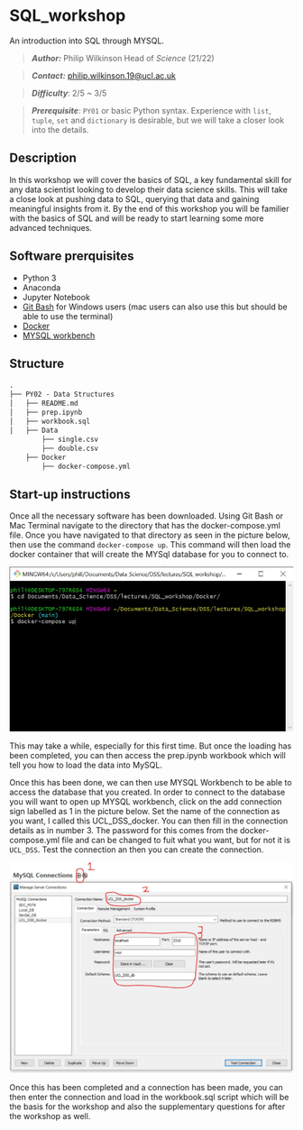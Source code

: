 # SQL_workshop

An introduction into SQL through MYSQL.

>***Author:*** Philip Wilkinson Head of _Science_ (21/22)

>***Contact:*** philip.wilkinson.19@ucl.ac.uk

>***Difficulty***: 2/5 ~ 3/5

>***Prerequisite***: `PY01` or basic Python syntax. Experience with `list`, `tuple`, `set` and `dictionary` is desirable, but we will take a closer look into the details.

## Description

In this workshop we will cover the basics of SQL, a key fundamental skill for any data scientist looking to develop their data science skills. This will take a close look at pushing data to SQL, querying that data and gaining meaningful insights from it. By the end of this workshop you will be familier with the basics of SQL and will be ready to start learning some more advanced techniques.

## Software prerquisites
- Python 3
- Anaconda
- Jupyter Notebook 
- [Git Bash](https://git-scm.com/downloads) for Windows users (mac users can also use this but should be able to use the terminal)
- [Docker](https://www.docker.com/products/docker-desktop)
- [MYSQL workbench](http://dev.mysql.com/downloads/workbench/)

## Structure

```shell
.
├── PY02 - Data Structures
│   ├── README.md
│   ├── prep.ipynb
│   ├── workbook.sql
│   ├── Data
        ├── single.csv
        ├── double.csv
    ├── Docker
        ├── docker-compose.yml

```

## Start-up instructions

Once all the necessary software has been downloaded. Using Git Bash or Mac Terminal navigate to the directory that has the docker-compose.yml file. Once you have navigated to that directory as seen in the picture below, then use the command `docker-compose up`. This command will then load the docker container that will create the MYSql database for you to connect to.

![](Images/loading_docker.JPG)

This may take a while, especially for this first time. But once the loading has been completed, you can then access the prep.ipynb workbook which will tell you how to load the data into MySQL.

Once this has been done, we can then use MYSQL Workbench to be able to access the database that you created. In order to connect to the database you will want to open up MYSQL workbench, click on the add connection sign labelled as 1 in the picture below. Set the name of the connection as you want, I called this UCL_DSS_docker. You can then fill in the connection details as in number 3. The password for this comes from the docker-compose.yml file and can be changed to fuit what you want, but for not it is `UCL_DSS`. Test the connection an then you can create the connection.

![](Images/MySQL_workbench.JPG)

Once this has been completed and a connection has been made, you can then enter the connection and load in the workbook.sql script which will be the basis for the workshop and also the supplementary questions for after the workshop as well.